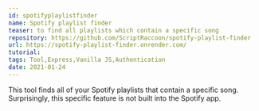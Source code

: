 ```yaml
---
id: spotifyplaylistfinder
name: Spotify playlist finder
teaser: to find all playlists which contain a specific song
repository: https://github.com/ScriptRaccoon/spotify-playlist-finder
url: https://spotify-playlist-finder.onrender.com/
tutorial:
tags: Tool,Express,Vanilla JS,Authentication
date: 2021-01-24
---
```


This tool finds all of your Spotify playlists that contain a specific song. Surprisingly, this specific feature is not built into the Spotify app.
